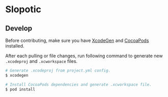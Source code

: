 # Slopotic

## Develop

Before contributing, make sure you have [XcodeGen](https://github.com/yonaskolb/XcodeGen) and [CocoaPods](https://cocoapods.org/) installed.

After each pulling or file changes, run following command to generate new `.xcodeproj` and `.xcworkspace` files.

```bash
# Generate .xcodeproj from project.yml config.
$ xcodegen

# Install CocoaPods dependencies and generate .xcworkspace file.
$ pod install
```
